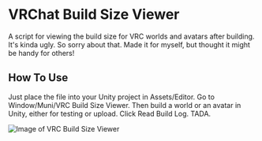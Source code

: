 # VRChat Build Size Viewer
 A script for viewing the build size for VRC worlds and avatars after building.
 It's kinda ugly. So sorry about that. Made it for myself, but thought it might be handy for others!

## How To Use
 Just place the file into your Unity project in Assets/Editor.
 Go to Window/Muni/VRC Build Size Viewer.
 Then build a world or an avatar in Unity, either for testing or upload.
 Click Read Build Log.
 TADA.
 
![Image of VRC Build Size Viewer](https://i.imgur.com/ImG0Ak9.png)
